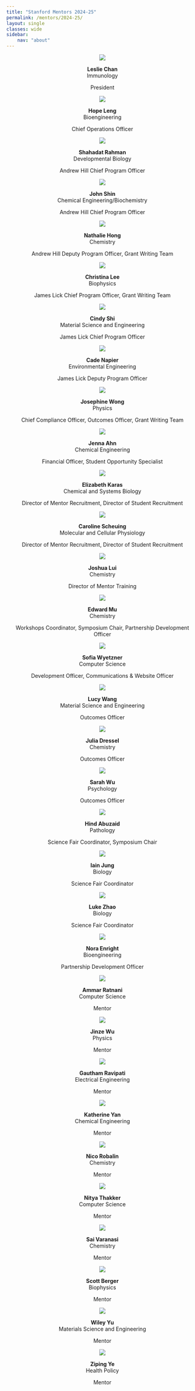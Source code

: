 ```yaml
---
title: "Stanford Mentors 2024-25"
permalink: /mentors/2024-25/
layout: single
classes: wide
sidebar:
    nav: "about"
---
```



<div style="text-align: center;">
    <div class="mentor-card" style="text-align: center;">
	<img src="/assets/images/2024-25/mentors/Leslie_Chan.jpg" />
    	<p> <b>Leslie Chan</b> <br> Immunology </p>
        <p> President </p>
    </div>
    <div class="mentor-card" style="text-align: center;">
    	<img src="/assets/images/2024-25/mentors/Hope_Leng.jpg" />
    	<p> <b>Hope Leng</b> <br> Bioengineering </p>
        <p> Chief Operations Officer </p>
    </div>
</div>

<div class="mentor-card" style="text-align: center;">
    <img src="/assets/images/2024-25/mentors/shahadat_raman.jpeg" />
    <p> <b>Shahadat Rahman</b> <br> Developmental Biology </p>
    <p> Andrew Hill Chief Program Officer </p>
</div>

<div class="mentor-card" style="text-align: center;">
    <img src="/assets/images/2024-25/mentors/john_shin.jpg" />
    <p><b>John Shin</b><br>Chemical Engineering/Biochemistry</p>
    <p> Andrew Hill Chief Program Officer </p>
</div>

<div class="mentor-card" style="text-align: center;">
    <img src="/assets/images/2024-25/mentors/nathalie_hong.jpg" />
    <p> <b>Nathalie Hong</b> <br> Chemistry </p>
    <p> Andrew Hill Deputy Program Officer, Grant Writing Team</p>
</div>

<div class="mentor-card" style="text-align: center;">
    <img src="/assets/images/2024-25/mentors/christina_lee.jpg" />
    <p><b>Christina Lee</b><br>Biophysics</p>
    <p> James Lick Chief Program Officer, Grant Writing Team </p>
</div>

<div class="mentor-card" style="text-align: center;">
    <img src="/assets/images/2024-25/mentors/cindy_shi.jpg" />
    <p> <b>Cindy Shi</b> <br>  Material Science and Engineering</p>
    <p> James Lick Chief Program Officer </p>
</div>

<div class="mentor-card" style="text-align: center;">
    <img src="/assets/images/2024-25/mentors/cade_napier.jpg" />
    <p><b>Cade Napier</b><br>Environmental Engineering</p>
    <p> James Lick Deputy Program Officer </p>
</div>

<div class="mentor-card" style="text-align: center;">
    <img src="/assets/images/2024-25/mentors/Josephine_Wong.jpg" />
    <p> <b>Josephine Wong</b> <br> Physics </p>
    <p> Chief Compliance Officer, Outcomes Officer, Grant Writing Team </p>
</div>

<div class="mentor-card" style="text-align: center;">
    <img src="/assets/images/2024-25/mentors/jenna_ahn.jpg" />
    <p> <b>Jenna Ahn</b> <br>  Chemical Engineering</p>
    <p> Financial Officer, Student Opportunity Specialist </p>
</div>

<div class="mentor-card" style="text-align: center;">
    <img src="/assets/images/2024-25/mentors/elizabeth_karas.jpg" />
    <p> <b>Elizabeth Karas</b> <br>  Chemical and Systems Biology</p>
    <p> Director of Mentor Recruitment, Director of Student Recruitment </p>
</div>

<div class="mentor-card" style="text-align: center;">
    <img src="/assets/images/2024-25/mentors/caroline_scheuing.jpg" />
    <p> <b>Caroline Scheuing</b> <br>  Molecular and Cellular Physiology</p>
    <p> Director of Mentor Recruitment, Director of Student Recruitment </p>
</div>

<div class="mentor-card" style="text-align: center;">
    <img src="/assets/images/2024-25/mentors/Joshua_Lui.jpg" />
    <p> <b>Joshua Lui</b> <br>  Chemistry</p>
    <p> Director of Mentor Training  </p>
</div>

<div class="mentor-card" style="text-align: center;">
    <img src="/assets/images/2024-25/mentors/Edward_Mu.jpg" />
    <p> <b>Edward Mu</b> <br>  Chemistry</p>
    <p> Workshops Coordinator, Symposium Chair, Partnership Development Officer </p>
</div>

<div class="mentor-card" style="text-align: center;">
    <img src="/assets/images/2024-25/mentors/Sofia_Wyetzner.jpg" />
    <p> <b>Sofia Wyetzner</b> <br>  Computer Science</p>
    <p> Development Officer, Communications & Website Officer </p>
</div>

<div class="mentor-card" style="text-align: center;">
    <img src="/assets/images/2024-25/mentors/lucy_wang.jpg" />
    <p> <b>Lucy Wang</b> <br> Material Science and Engineering </p>
    <p> Outcomes Officer </p>
</div>

<div class="mentor-card" style="text-align: center;">
    <img src="/assets/images/2024-25/mentors/Julia_Dressel.jpg" />
    <p> <b>Julia Dressel</b> <br>  Chemistry</p>
    <p> Outcomes Officer </p>
</div>

<div class="mentor-card" style="text-align: center;">
    <img src="/assets/images/2024-25/mentors/sarah_wu.jpg" />
    <p> <b>Sarah Wu</b> <br>  Psychology</p>
    <p> Outcomes Officer </p>
</div>

<div class="mentor-card" style="text-align: center;">
    <img src="/assets/images/2024-25/mentors/hind_abuzaid.jpg" />
    <p> <b>Hind Abuzaid</b> <br>  Pathology</p>
    <p> Science Fair Coordinator, Symposium Chair </p>
</div>

<div class="mentor-card" style="text-align: center;">
    <img src="/assets/images/2024-25/mentors/placeholder.jpg" />
    <p> <b>Iain Jung</b> <br>  Biology</p>
    <p> Science Fair Coordinator </p>
</div>

<div style="text-align: center;">
    <div class="mentor-card" style="text-align: center;">
        <img src="/assets/images/2024-25/mentors/luke_zhao.jpg" />
        <p> <b>Luke Zhao</b> <br>  Biology</p>
        <p> Science Fair Coordinator </p>
</div>
    
<div class="mentor-card" style="text-align: center;">
        <img src="/assets/images/2024-25/mentors/nora_enright.jpg" />
        <p> <b>Nora Enright</b> <br>  Bioengineering</p>
        <p> Partnership Development Officer </p>
    </div>
</div>

<div class="mentor-card" style="text-align: center;">
    <img src="/assets/images/2024-25/mentors/ammar_ratnani.jpg" />
    <p> <b>Ammar Ratnani</b> <br>  Computer Science</p>
    <p> Mentor </p>
</div>

<div class="mentor-card" style="text-align: center;">
    <img src="/assets/images/2024-25/mentors/placeholder.jpg" />
    <p> <b>Jinze Wu</b> <br>  Physics</p>
    <p> Mentor </p>
</div>

<div class="mentor-card" style="text-align: center;">
    <img src="/assets/images/2024-25/mentors/placeholder.jpg" />
    <p> <b>Gautham Ravipati</b> <br>  Electrical Engineering</p>
    <p> Mentor </p>
</div>

<div class="mentor-card" style="text-align: center;">
    <img src="/assets/images/2024-25/mentors/katherine_yan.jpg" />
    <p> <b>Katherine Yan</b> <br>  Chemical Engineering</p>
    <p> Mentor </p>
</div>

<div class="mentor-card" style="text-align: center;">
    <img src="/assets/images/2024-25/mentors/nico_robalin.jpg" />
    <p> <b>Nico Robalin</b> <br>  Chemistry</p>
    <p> Mentor </p>
</div>

<div class="mentor-card" style="text-align: center;">
    <img src="/assets/images/2024-25/mentors/nitya_thakkar.jpg" />
    <p> <b>Nitya Thakker</b> <br>  Computer Science</p>
    <p> Mentor </p>
</div>

<div class="mentor-card" style="text-align: center;">
    <img src="/assets/images/2024-25/mentors/placeholder.jpg" />
    <p> <b>Sai Varanasi</b> <br>  Chemistry</p>
    <p> Mentor </p>
</div>

<div class="mentor-card" style="text-align: center;">
    <img src="/assets/images/2024-25/mentors/scott_berger.jpg" />
    <p> <b>Scott Berger</b> <br>  Biophysics</p>
    <p> Mentor </p>
</div>

<div class="mentor-card" style="text-align: center;">
    <img src="/assets/images/2024-25/mentors/wiley_yu.jpg" />
    <p> <b>Wiley Yu</b> <br>  Materials Science and Engineering</p>
    <p> Mentor </p>
</div>

<div class="mentor-card" style="text-align: center;">
    <img src="/assets/images/2024-25/mentors/placeholder.jpg" />
    <p> <b>Ziping Ye</b> <br>  Health Policy</p>
    <p> Mentor </p>
</div>